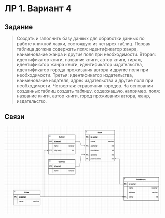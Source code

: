 # ЛР 1. Вариант 4


## Задание

> Создать и заполнить базу данных для обработки данных по работе книжной лавки,
> состоящую из четырех таблиц. Первая таблица должна содержать поля:
> идентификатор жанра, наименование жанра и другие поля при необходимости.
> Вторая: идентификатор книги, название книги, автор книги, тираж,
> идентификатор жанра книги, идентификатор издательства, идентификатор города
> проживания автора и другие поля при необходимости. Третья: идентификатор
> издательства, наименование издателя, адрес издательства и другие поля при
> необходимости. Четвертая: справочник городов. На основании созданных таблиц
> создать таблицу, содержащую, например, поля: название книги, автор книги,
> город проживания автора, жанр, издательство.

## Связи

![Connections](pic1.png)